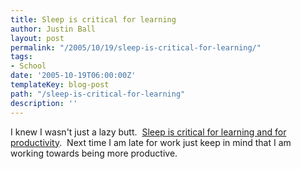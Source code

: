 ```yaml
---
title: Sleep is critical for learning
author: Justin Ball
layout: post
permalink: "/2005/10/19/sleep-is-critical-for-learning/"
tags:
- School
date: '2005-10-19T06:00:00Z'
templateKey: blog-post
path: "/sleep-is-critical-for-learning"
description: ''
---
```


I knew I wasn't just a lazy butt.  [Sleep is critical for learning and for productivity][1].  Next time I am late for work just keep in mind that I am working towards being more productive.

 [1]: http://www.supermemo.com/articles/sleep.htm
